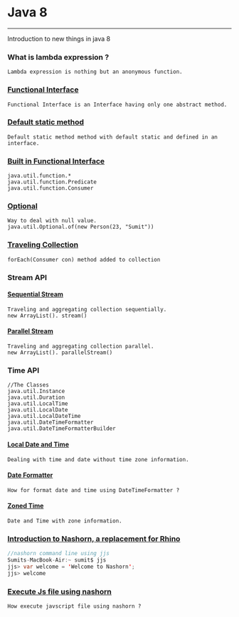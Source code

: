# Java 8
---
Introduction to new things in java 8
### What is lambda expression ?
    Lambda expression is nothing but an anonymous function.
### [Functional Interface](https://github.com/sumitppawar/JavaEight/blob/master/src/com/sumit/learn/java8/UseFunctionalInterface.java)
    Functional Interface is an Interface having only one abstract method.

### [Default static method](https://github.com/sumitppawar/JavaEight/blob/master/src/com/sumit/learn/java8/UseStaticDefaultMethod.java)
    Default static method method with default static and defined in an interface. 
### [Built in Functional Interface](https://github.com/sumitppawar/JavaEight/blob/master/src/com/sumit/learn/java8/)
```
java.util.function.*
java.util.function.Predicate
java.util.function.Consumer
```
### [Optional](https://github.com/sumitppawar/JavaEight/blob/master/src/com/sumit/learn/java8/UseOptional.java) 
    Way to deal with null value.
    java.util.Optional.of(new Person(23, "Sumit"))
### [Traveling Collection](https://github.com/sumitppawar/JavaEight/blob/master/src/com/sumit/learn/java8/UseOfForEachMethod.java)
    forEach(Consumer con) method added to collection  
### Stream API
#### [Sequential Stream](https://github.com/sumitppawar/JavaEight/blob/master/src/com/sumit/learn/java8/UseSequentialStream.java)
    Traveling and aggregating collection sequentially.
    new ArrayList(). stream()
#### [Parallel Stream](https://github.com/sumitppawar/JavaEight/blob/master/src/com/sumit/learn/java8/UseParallelStream.ajav)
	Traveling and aggregating collection parallel.
	new ArrayList(). parallelStream()
	
### Time API
```
//The Classes
java.util.Instance
java.util.Duration
java.util.LocalTime
java.util.LocalDate
java.util.LocalDateTime
java.util.DateTimeFormatter
java.util.DateTimeFormatterBuilder
```
#### [Local Date and Time](https://github.com/sumitppawar/JavaEight/blob/master/src/com/sumit/learn/java8/DateAndTime.java)
    Dealing with time and date without time zone information.
#### [Date Formatter](https://github.com/sumitppawar/JavaEight/blob/master/src/com/sumit/learn/java8/UseDateFormatter.java)
    How for format date and time using DateTimeFormatter ?
#### [Zoned Time](https://github.com/sumitppawar/JavaEight/blob/master/src/com/sumit/learn/java8/UseZonedDateTime.java)
    Date and Time with zone information.
### [Introduction to Nashorn, a replacement for Rhino](https://github.com/sumitppawar/JavaEight/blob/master/src/com/sumit/learn/java8/UseNashorn.java)
```java
//nashorn command line using jjs
Sumits-MacBook-Air:~ sumit$ jjs
jjs> var welcome = 'Welcome to Nashorn';
jjs> welcome 
```
### [Execute Js file using nashorn](https://github.com/sumitppawar/JavaEight/blob/master/src/com/sumit/learn/java8/UseNashornExecuteJsFile.java)
    How execute javscript file using nashorn ?

 